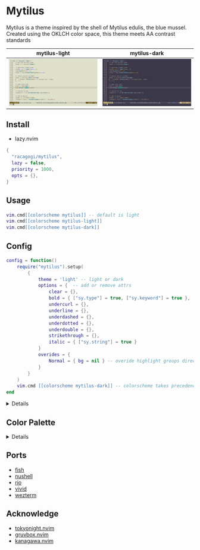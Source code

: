# Mytilus

Mytilus is a theme inspired by the shell of Mytilus edulis, the blue mussel.
Created using the OKLCH color space,
this theme meets AA contrast standards

|mytilus-light|mytilus-dark|
|---|---|
|![mytilus-light](./asset/mytilus-light.png)|![mytilus-dark](./asset/mytilus-dark.png)|

## Install
		
- lazy.nvim

```lua
{
  "racagogi/mytilus",
  lazy = false,
  priority = 1000,
  opts = {},
}
```
## Usage
		
```lua
vim.cmd[[colorscheme mytilus]] -- default is light
vim.cmd[[colorscheme mytilus-light]]
vim.cmd[[colorscheme mytilus-dark]]
```

## Config	
			
```lua
config = function()
	require("mytilus").setup(
		{
			theme = 'light' -- light or dark
			options = {  -- add or remove attrs
				clear = {},
				bold = { ["sy.type"] = true, ["sy.keyword"] = true },
				undercurl = {},
				underline = {},
				underdashed = {},
				underdotted = {},
				underdouble = {},
				strikethrough = {},
				italic = { ["sy.string"] = true }
			}
			overides = { 
				Normal = { bg = nil } -- overide highlight groups directly
			}
		}
	)
	vim.cmd [[colorscheme mytilus-dark]] -- colorscheme takes precedence over theme
end
```
<details>

## light colors

| | hex | rgb | OKlab |
|---|---|---|
| d0_black | #3B3338 | [0.23, 0.2, 0.22] |  [0.33, 0.01, -0.01] |
| d0_white | #2F3832 | [0.19, 0.22, 0.2] |  [0.33, -0.01, 0.01] |
| d1_black | #433A40 | [0.26, 0.23, 0.25] |  [0.36, 0.01, -0.01] |
| d1_white | #37403A | [0.22, 0.25, 0.23] |  [0.36, -0.01, 0.01] |
| d2_black | #4B4248 | [0.29, 0.26, 0.28] |  [0.39, 0.01, -0.01] |
| d2_white | #3F4842 | [0.25, 0.28, 0.26] |  [0.39, -0.01, 0.01] |
| d3_black | #534A50 | [0.32, 0.29, 0.31] |  [0.42, 0.01, -0.01] |
| d3_white | #47504A | [0.28, 0.31, 0.29] |  [0.42, -0.01, 0.01] |
| d1_red | #5E283E | [0.37, 0.16, 0.24] |  [0.36, 0.08, -0.01] |
| d1_orange | #5F2C20 | [0.37, 0.17, 0.13] |  [0.36, 0.06, 0.04] |
| d1_yellow | #50380E | [0.31, 0.22, 0.05] |  [0.36, 0.01, 0.06] |
| d1_chartreuse | #344322 | [0.2, 0.26, 0.13] |  [0.36, -0.04, 0.04] |
| d1_green | #0F4741 | [0.06, 0.28, 0.26] |  [0.36, -0.06, -0.01] |
| d1_cyan | #14425B | [0.08, 0.26, 0.36] |  [0.36, -0.04, -0.06] |
| d1_blue | #363764 | [0.21, 0.22, 0.39] |  [0.36, 0.01, -0.08] |
| d1_purple | #502D59 | [0.31, 0.18, 0.35] |  [0.36, 0.06, -0.06] |
| d3_red | #70384E | [0.44, 0.22, 0.31] |  [0.42, 0.08, -0.01] |
| d3_orange | #713C30 | [0.44, 0.24, 0.19] |  [0.42, 0.06, 0.04] |
| d3_yellow | #614820 | [0.38, 0.28, 0.12] |  [0.42, 0.01, 0.06] |
| d3_chartreuse | #435332 | [0.26, 0.33, 0.19] |  [0.42, -0.04, 0.04] |
| d3_green | #235751 | [0.14, 0.34, 0.32] |  [0.42, -0.06, -0.01] |
| d3_cyan | #26526C | [0.15, 0.32, 0.43] |  [0.42, -0.04, -0.06] |
| d3_blue | #454876 | [0.27, 0.28, 0.46] |  [0.42, 0.01, -0.08] |
| d3_purple | #613D6A | [0.38, 0.24, 0.42] |  [0.42, 0.06, -0.06] |
| v0_black | #F6EBF2 | [0.96, 0.92, 0.95] |  [0.95, 0.01, -0.01] |
| v0_white | #E7F2EA | [0.9, 0.95, 0.92] |  [0.95, -0.01, 0.01] |
| v1_black | #E8DEE5 | [0.91, 0.87, 0.9] |  [0.91, 0.01, -0.01] |
| v1_white | #DAE4DD | [0.85, 0.9, 0.87] |  [0.91, -0.01, 0.01] |
| v2_black | #DBD1D8 | [0.86, 0.82, 0.85] |  [0.87, 0.01, -0.01] |
| v2_white | #CDD7D0 | [0.8, 0.84, 0.82] |  [0.87, -0.01, 0.01] |
| v3_black | #CEC4CB | [0.81, 0.77, 0.79] |  [0.83, 0.01, -0.01] |
| v3_white | #C0CAC3 | [0.75, 0.79, 0.77] |  [0.83, -0.01, 0.01] |
| v2_red | #E5CDCF | [0.9, 0.81, 0.81] |  [0.87, 0.03, 0.01] |
| v2_orange | #E5D0BB | [0.9, 0.82, 0.73] |  [0.87, 0.01, 0.03] |
| v2_yellow | #D7D7B3 | [0.84, 0.84, 0.7] |  [0.87, -0.01, 0.05] |
| v2_chartreuse | #C1DEBD | [0.76, 0.87, 0.74] |  [0.87, -0.04, 0.03] |
| v2_green | #B0E0D1 | [0.69, 0.88, 0.82] |  [0.87, -0.05, 0.01] |
| v2_cyan | #B1DEE5 | [0.69, 0.87, 0.9] |  [0.87, -0.04, -0.02] |
| v2_blue | #C2D7EC | [0.76, 0.84, 0.93] |  [0.87, -0.01, -0.03] |
| v2_purple | #D7D0E3 | [0.84, 0.82, 0.89] |  [0.87, 0.01, -0.02] |


### contrast

| | v0_black | v0_white | v1_black | v1_white | v2_black | v2_white |
|---|---|---|---|---|---|---|
| d0_black | AAA | AAA | AAA | AAA | AAA | AAA |
| d0_white | AAA | AAA | AAA | AAA | AAA | AAA |
| d1_black | AAA | AAA | AAA | AAA | AAA | AAA |
| d1_white | AAA | AAA | AAA | AAA | AAA | AAA |
| d2_black | AAA | AAA | AAA | AAA | AA | AA |
| d2_white | AAA | AAA | AAA | AAA | AA | AA |
| d3_black | AAA | AAA | AA | AA | AA | AA |
| d3_white | AAA | AAA | AA | AA | AA | AA |
| d1_red | AAA | AAA | AAA | AAA | AAA | AAA |
| d1_orange | AAA | AAA | AAA | AAA | AAA | AAA |
| d1_yellow | AAA | AAA | AAA | AAA | AAA | AAA |
| d1_chartreuse | AAA | AAA | AAA | AAA | AAA | AAA |
| d1_green | AAA | AAA | AAA | AAA | AAA | AAA |
| d1_cyan | AAA | AAA | AAA | AAA | AAA | AAA |
| d1_blue | AAA | AAA | AAA | AAA | AAA | AAA |
| d1_purple | AAA | AAA | AAA | AAA | AAA | AAA |
| d3_red | AAA | AAA | AA | AA | AA | AA |
| d3_orange | AAA | AAA | AA | AA | AA | AA |
| d3_yellow | AAA | AAA | AA | AA | AA | AA |
| d3_chartreuse | AAA | AAA | AA | AA | AA | AA |
| d3_green | AAA | AAA | AA | AA | AA | AA |
| d3_cyan | AAA | AAA | AA | AA | AA | AA |
| d3_blue | AAA | AAA | AA | AA | AA | AA |
| d3_purple | AAA | AAA | AA | AA | AA | AA |


| | v3_black | v3_white | v2_red | v2_orange | v2_yellow | v2_chartreuse | v2_green | v2_cyan | v2_blue | v2_purple |
|---|---|---|---|---|---|---|---|---|---|---|
| d0_black | AAA | AAA | AAA | AAA | AAA | AAA | AAA | AAA | AAA | AAA |
| d0_white | AAA | AAA | AAA | AAA | AAA | AAA | AAA | AAA | AAA | AAA |
| d1_black | AA | AA | AAA | AAA | AAA | AAA | AAA | AAA | AAA | AAA |
| d1_white | AA | AA | AAA | AAA | AAA | AAA | AAA | AAA | AAA | AAA |
| d2_black | AA | AA | AA | AA | AA | AA | AA | AA | AA | AA |
| d2_white | AA | AA | AA | AA | AA | AA | AA | AA | AA | AA |
| d3_black | AA | AA | AA | AA | AA | AA | AA | AA | AA | AA |
| d3_white | AA | AA | AA | AA | AA | AA | AA | AA | AA | AA |
| d1_red | AA | AA | AAA | AAA | AAA | AAA | AAA | AAA | AAA | AAA |
| d1_orange | AA | AA | AAA | AAA | AAA | AAA | AAA | AAA | AAA | AAA |
| d1_yellow | AA | AA | AAA | AAA | AAA | AAA | AAA | AAA | AAA | AAA |
| d1_chartreuse | AA | AA | AAA | AAA | AAA | AAA | AAA | AAA | AAA | AAA |
| d1_green | AA | AA | AAA | AAA | AAA | AAA | AAA | AAA | AAA | AAA |
| d1_cyan | AA | AA | AAA | AAA | AAA | AAA | AAA | AAA | AAA | AAA |
| d1_blue | AA | AA | AAA | AAA | AAA | AAA | AAA | AAA | AAA | AAA |
| d1_purple | AA | AA | AAA | AAA | AAA | AAA | AAA | AAA | AAA | AAA |
| d3_red | AA | AA | AA | AA | AA | AA | AA | AA | AA | AA |
| d3_orange | AA | AA | AA | AA | AA | AA | AA | AA | AA | AA |
| d3_yellow | AA | AA | AA | AA | AA | AA | AA | AA | AA | AA |
| d3_chartreuse | AA | AA | AA | AA | AA | AA | AA | AA | AA | AA |
| d3_green | AA | AA | AA | AA | AA | AA | AA | AA | AA | AA |
| d3_cyan | AA | AA | AA | AA | AA | AA | AA | AA | AA | AA |
| d3_blue | AA | AA | AA | AA | AA | AA | AA | AA | AA | AA |
| d3_purple | AA | AA | AA | AA | AA | AA | AA | AA | AA | AA |


## dark colors

| | hex | rgb | OKlab |
|---|---|---|
| d0_black | #D5CAD1 | [0.83, 0.79, 0.82] |  [0.85, 0.01, -0.01] |
| d0_white | #C6D1CA | [0.78, 0.82, 0.79] |  [0.85, -0.01, 0.01] |
| d1_black | #CBC1C7 | [0.8, 0.76, 0.78] |  [0.82, 0.01, -0.01] |
| d1_white | #BDC7C0 | [0.74, 0.78, 0.75] |  [0.82, -0.01, 0.01] |
| d2_black | #C1B7BE | [0.76, 0.72, 0.74] |  [0.79, 0.01, -0.01] |
| d2_white | #B3BEB7 | [0.7, 0.74, 0.72] |  [0.79, -0.01, 0.01] |
| d3_black | #B8AEB4 | [0.72, 0.68, 0.71] |  [0.76, 0.01, -0.01] |
| d3_white | #AAB4AD | [0.67, 0.71, 0.68] |  [0.76, -0.01, 0.01] |
| d1_red | #F1AEC6 | [0.95, 0.68, 0.78] |  [0.82, 0.08, -0.01] |
| d1_orange | #F1B3A3 | [0.95, 0.7, 0.64] |  [0.82, 0.06, 0.04] |
| d1_yellow | #DCBF94 | [0.86, 0.75, 0.58] |  [0.82, 0.01, 0.06] |
| d1_chartreuse | #B9CCA5 | [0.72, 0.8, 0.65] |  [0.82, -0.04, 0.04] |
| d1_green | #9BD1C9 | [0.61, 0.82, 0.79] |  [0.82, -0.06, -0.01] |
| d1_cyan | #9CCBEA | [0.61, 0.8, 0.92] |  [0.82, -0.04, -0.06] |
| d1_blue | #BABFF6 | [0.73, 0.75, 0.96] |  [0.82, 0.01, -0.08] |
| d1_purple | #DCB3E7 | [0.86, 0.7, 0.91] |  [0.82, 0.06, -0.06] |
| d3_red | #DD9BB3 | [0.87, 0.61, 0.7] |  [0.76, 0.08, -0.01] |
| d3_orange | #DDA090 | [0.87, 0.63, 0.57] |  [0.76, 0.06, 0.04] |
| d3_yellow | #C9AC82 | [0.79, 0.68, 0.51] |  [0.76, 0.01, 0.06] |
| d3_chartreuse | #A6B993 | [0.65, 0.72, 0.58] |  [0.76, -0.04, 0.04] |
| d3_green | #88BDB6 | [0.53, 0.74, 0.71] |  [0.76, -0.06, -0.01] |
| d3_cyan | #89B8D6 | [0.54, 0.72, 0.84] |  [0.76, -0.04, -0.06] |
| d3_blue | #A7ACE2 | [0.66, 0.67, 0.89] |  [0.76, 0.01, -0.08] |
| d3_purple | #C8A0D3 | [0.79, 0.63, 0.83] |  [0.76, 0.06, -0.06] |
| v0_black | #221A1F | [0.13, 0.1, 0.12] |  [0.23, 0.01, -0.01] |
| v0_white | #171F1A | [0.09, 0.12, 0.1] |  [0.23, -0.01, 0.01] |
| v1_black | #2B2429 | [0.17, 0.14, 0.16] |  [0.27, 0.01, -0.01] |
| v1_white | #212924 | [0.13, 0.16, 0.14] |  [0.27, -0.01, 0.01] |
| v2_black | #362D33 | [0.21, 0.18, 0.2] |  [0.31, 0.01, -0.01] |
| v2_white | #2A332D | [0.17, 0.2, 0.18] |  [0.31, -0.01, 0.01] |
| v3_black | #40383D | [0.25, 0.22, 0.24] |  [0.35, 0.01, -0.01] |
| v3_white | #343D37 | [0.21, 0.24, 0.22] |  [0.35, -0.01, 0.01] |
| v2_red | #3D2B2D | [0.24, 0.17, 0.17] |  [0.31, 0.03, 0.01] |
| v2_orange | #3D2D1C | [0.24, 0.18, 0.11] |  [0.31, 0.01, 0.03] |
| v2_yellow | #333213 | [0.2, 0.2, 0.08] |  [0.31, -0.01, 0.05] |
| v2_chartreuse | #20371D | [0.13, 0.22, 0.11] |  [0.31, -0.04, 0.03] |
| v2_green | #08392E | [0.03, 0.22, 0.18] |  [0.31, -0.05, 0.01] |
| v2_cyan | #09373D | [0.04, 0.22, 0.24] |  [0.31, -0.04, -0.02] |
| v2_blue | #213242 | [0.13, 0.2, 0.26] |  [0.31, -0.01, -0.03] |
| v2_purple | #332D3C | [0.2, 0.18, 0.23] |  [0.31, 0.01, -0.02] |


### contrast

| | v0_black | v0_white | v1_black | v1_white | v2_black | v2_white |
|---|---|---|---|---|---|---|
| d0_black | AAA | AAA | AAA | AAA | AAA | AAA |
| d0_white | AAA | AAA | AAA | AAA | AAA | AAA |
| d1_black | AAA | AAA | AAA | AAA | AAA | AAA |
| d1_white | AAA | AAA | AAA | AAA | AAA | AAA |
| d2_black | AAA | AAA | AAA | AAA | AA | AA |
| d2_white | AAA | AAA | AAA | AAA | AA | AA |
| d3_black | AAA | AAA | AAA | AA | AA | AA |
| d3_white | AAA | AAA | AAA | AAA | AA | AA |
| d1_red | AAA | AAA | AAA | AAA | AAA | AAA |
| d1_orange | AAA | AAA | AAA | AAA | AAA | AAA |
| d1_yellow | AAA | AAA | AAA | AAA | AAA | AAA |
| d1_chartreuse | AAA | AAA | AAA | AAA | AAA | AAA |
| d1_green | AAA | AAA | AAA | AAA | AAA | AAA |
| d1_cyan | AAA | AAA | AAA | AAA | AAA | AAA |
| d1_blue | AAA | AAA | AAA | AAA | AAA | AAA |
| d1_purple | AAA | AAA | AAA | AAA | AAA | AAA |
| d3_red | AAA | AAA | AA | AA | AA | AA |
| d3_orange | AAA | AAA | AA | AA | AA | AA |
| d3_yellow | AAA | AAA | AAA | AA | AA | AA |
| d3_chartreuse | AAA | AAA | AAA | AAA | AA | AA |
| d3_green | AAA | AAA | AAA | AAA | AA | AA |
| d3_cyan | AAA | AAA | AAA | AAA | AA | AA |
| d3_blue | AAA | AAA | AA | AA | AA | AA |
| d3_purple | AAA | AAA | AA | AA | AA | AA |


| | v3_black | v3_white | v2_red | v2_orange | v2_yellow | v2_chartreuse | v2_green | v2_cyan | v2_blue | v2_purple |
|---|---|---|---|---|---|---|---|---|---|---|
| d0_black | AAA | AAA | AAA | AAA | AAA | AAA | AAA | AAA | AAA | AAA |
| d0_white | AAA | AAA | AAA | AAA | AAA | AAA | AAA | AAA | AAA | AAA |
| d1_black | AA | AA | AAA | AAA | AAA | AAA | AAA | AAA | AAA | AAA |
| d1_white | AA | AA | AAA | AAA | AAA | AAA | AAA | AAA | AAA | AAA |
| d2_black | AA | AA | AA | AA | AA | AA | AA | AA | AA | AA |
| d2_white | AA | AA | AA | AA | AA | AA | AA | AA | AA | AA |
| d3_black | AA | AA | AA | AA | AA | AA | AA | AA | AA | AA |
| d3_white | AA | AA | AA | AA | AA | AA | AA | AA | AA | AA |
| d1_red | AA | AA | AAA | AAA | AAA | AAA | AAA | AAA | AAA | AAA |
| d1_orange | AA | AA | AAA | AAA | AAA | AAA | AAA | AAA | AAA | AAA |
| d1_yellow | AA | AA | AAA | AAA | AAA | AAA | AAA | AAA | AAA | AAA |
| d1_chartreuse | AA | AA | AAA | AAA | AAA | AAA | AAA | AAA | AAA | AAA |
| d1_green | AA | AA | AAA | AAA | AAA | AAA | AAA | AAA | AAA | AAA |
| d1_cyan | AA | AA | AAA | AAA | AAA | AAA | AAA | AAA | AAA | AAA |
| d1_blue | AA | AA | AAA | AAA | AAA | AAA | AAA | AAA | AAA | AAA |
| d1_purple | AA | AA | AAA | AAA | AAA | AAA | AAA | AAA | AAA | AAA |
| d3_red | AA | AA | AA | AA | AA | AA | AA | AA | AA | AA |
| d3_orange | AA | AA | AA | AA | AA | AA | AA | AA | AA | AA |
| d3_yellow | AA | AA | AA | AA | AA | AA | AA | AA | AA | AA |
| d3_chartreuse | AA | AA | AA | AA | AA | AA | AA | AA | AA | AA |
| d3_green | AA | AA | AA | AA | AA | AA | AA | AA | AA | AA |
| d3_cyan | AA | AA | AA | AA | AA | AA | AA | AA | AA | AA |
| d3_blue | AA | AA | AA | AA | AA | AA | AA | AA | AA | AA |
| d3_purple | AA | AA | AA | AA | AA | AA | AA | AA | AA | AA |



</details>

## Color Palette

<details>

```lua
---@class Palette
---@field tc TerminalColor
---@field di Diagnostic
---@field fg Foreground
---@field bg Background
---@field sy Syntax
---@field df Diff
---@field rb Rainbow
---@field at Attr
---@field ui UI

---@class TerminalColor
---@field black         Color
---@field red           Color
---@field orange        Color
---@field yellow        Color
---@field green         Color
---@field mint          Color
---@field cyan          Color
---@field blue          Color
---@field magenta       Color
---@field white         Color
---@field bright_black  Color
---@field bright_white  Color

---@class Diagnostic
---@field error         Color
---@field warn          Color
---@field ok            Color
---@field info          Color
---@field hint          Color

---@class Rainbow
---@field rb1           Color
---@field rb2           Color
---@field rb3           Color
---@field rb4           Color
---@field rb5           Color
---@field rb6           Color
---@field rb7           Color

---@class Diff
---@field delete        Color
---@field add           Color
---@field change        Color
---@field difftext      Color

---@class Attr
---@field clear         Color
---@field bold          Color
---@field strikethrough Color
---@field underline     Color
---@field undercurl     Color
---@field underdouble   Color
---@field underdotted   Color
---@field underdashed   Color
---@field italic        Color

---@class Foreground
---@field strong        Color
---@field text          Color
---@field comment       Color

---@class Background
---@field float         Color
---@field plain	        Color
---@field visual        Color

---@class UI
---@field important  Color
---@field warning    Color
---@field info       Color
---@field hint       Color
---@field select     Color
---@field note       Color
---@field doc        Color
---@field sign       Color
---@field cursorline Color
---@field bar        Bar
---@field board      Board
---@field border     Color
---@field inactive   Color
---@field cursor     Color
---@field dir        Color
---@field fold       Color
---@field nontext    Color
---@field candidate  Color
---@field pmenu      Color
---@field pselect    Color

---@class Bar
---@field active     Color
---@field inactive   Color

---@class Board
---@field light      Color
---@field dark       Color

---@class Syntax
---@field keyword    Color
---@field constant   Color
---@field type       Color
---@field macro      Color
---@field functions  Color
---@field statement  Color
---@field modifier   Color
---@field operator   Color
---@field string     Color
---@field symbol     Color
---@field struct     Color
---@field member     Color
---@field parameter  Color
---@field variable   Color
---@field construct  Color
---@field special    Color
```
</details>
	
## Ports

- [fish](./themes/fish)
- [nushell](./themes/nu)
- [rio](./themes/rio)
- [vivid](./themes/vivid)
- [wezterm](./themes/wezterm)

## Acknowledge

- [tokyonight.nvim](https://github.com/folke/tokyonight.nvim)
- [gruvbox.nvim](https://github.com/ellisonleao/gruvbox.nvim)
- [kanagawa.nvim](https://github.com/rebelot/kanagawa.nvim)
